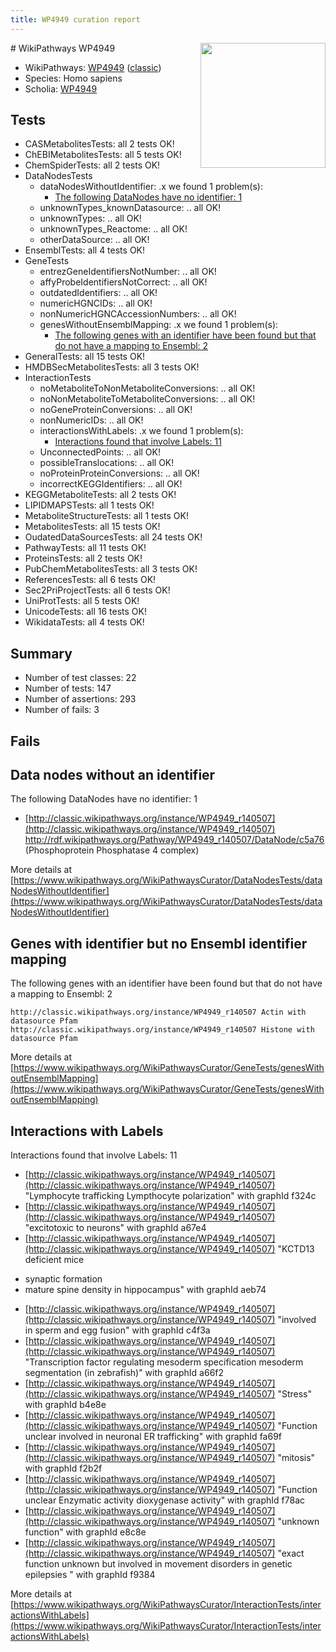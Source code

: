```yaml
---
title: WP4949 curation report
---
```


<img style="float: right; width: 200px" src="https://upload.wikimedia.org/wikipedia/commons/thumb/8/83/Wplogo_with_text_500.png/640px-Wplogo_with_text_500.png" />
# WikiPathways WP4949

* WikiPathways: [WP4949](https://wikipathways.org/pathways/WP4949) ([classic](https://classic.wikipathways.org/instance/WP4949))
* Species: Homo sapiens
* Scholia: [WP4949](https://scholia.toolforge.org/wikipathways/WP4949)
## Tests
* CASMetabolitesTests: all 2 tests OK!
* ChEBIMetabolitesTests: all 5 tests OK!
* ChemSpiderTests: all 2 tests OK!
* DataNodesTests
    * dataNodesWithoutIdentifier: .x we found 1 problem(s):
        * [The following DataNodes have no identifier: 1](#d2d32fa0)
    * unknownTypes_knownDatasource: .. all OK!
    * unknownTypes: .. all OK!
    * unknownTypes_Reactome: .. all OK!
    * otherDataSource: .. all OK!
* EnsemblTests: all 4 tests OK!
* GeneTests
    * entrezGeneIdentifiersNotNumber: .. all OK!
    * affyProbeIdentifiersNotCorrect: .. all OK!
    * outdatedIdentifiers: .. all OK!
    * numericHGNCIDs: .. all OK!
    * nonNumericHGNCAccessionNumbers: .. all OK!
    * genesWithoutEnsemblMapping: .x we found 1 problem(s):
        * [The following genes with an identifier have been found but that do not have a mapping to Ensembl: 2](#40286d84)
* GeneralTests: all 15 tests OK!
* HMDBSecMetabolitesTests: all 3 tests OK!
* InteractionTests
    * noMetaboliteToNonMetaboliteConversions: .. all OK!
    * noNonMetaboliteToMetaboliteConversions: .. all OK!
    * noGeneProteinConversions: .. all OK!
    * nonNumericIDs: .. all OK!
    * interactionsWithLabels: .x we found 1 problem(s):
        * [Interactions found that involve Labels: 11](#fe97a8b9)
    * UnconnectedPoints: .. all OK!
    * possibleTranslocations: .. all OK!
    * noProteinProteinConversions: .. all OK!
    * incorrectKEGGIdentifiers: .. all OK!
* KEGGMetaboliteTests: all 2 tests OK!
* LIPIDMAPSTests: all 1 tests OK!
* MetaboliteStructureTests: all 1 tests OK!
* MetabolitesTests: all 15 tests OK!
* OudatedDataSourcesTests: all 24 tests OK!
* PathwayTests: all 11 tests OK!
* ProteinsTests: all 2 tests OK!
* PubChemMetabolitesTests: all 3 tests OK!
* ReferencesTests: all 6 tests OK!
* Sec2PriProjectTests: all 6 tests OK!
* UniProtTests: all 5 tests OK!
* UnicodeTests: all 16 tests OK!
* WikidataTests: all 4 tests OK!


## Summary

* Number of test classes: 22
* Number of tests: 147
* Number of assertions: 293
* Number of fails: 3

## Fails

<a name="d2d32fa0" />

## Data nodes without an identifier

The following DataNodes have no identifier: 1

* [http://classic.wikipathways.org/instance/WP4949_r140507](http://classic.wikipathways.org/instance/WP4949_r140507) http://rdf.wikipathways.org/Pathway/WP4949_r140507/DataNode/c5a76 (Phosphoprotein
Phosphatase 4 complex)


More details at [https://www.wikipathways.org/WikiPathwaysCurator/DataNodesTests/dataNodesWithoutIdentifier](https://www.wikipathways.org/WikiPathwaysCurator/DataNodesTests/dataNodesWithoutIdentifier)

<a name="40286d84" />

## Genes with identifier but no Ensembl identifier mapping

The following genes with an identifier have been found but that do not have a mapping to Ensembl: 2
```
http://classic.wikipathways.org/instance/WP4949_r140507 Actin with datasource Pfam
http://classic.wikipathways.org/instance/WP4949_r140507 Histone with datasource Pfam
```

More details at [https://www.wikipathways.org/WikiPathwaysCurator/GeneTests/genesWithoutEnsemblMapping](https://www.wikipathways.org/WikiPathwaysCurator/GeneTests/genesWithoutEnsemblMapping)

<a name="fe97a8b9" />

## Interactions with Labels

Interactions found that involve Labels: 11

* [http://classic.wikipathways.org/instance/WP4949_r140507](http://classic.wikipathways.org/instance/WP4949_r140507) "Lymphocyte trafficking
Lympthocyte polarization" with graphId f324c
* [http://classic.wikipathways.org/instance/WP4949_r140507](http://classic.wikipathways.org/instance/WP4949_r140507) "excitotoxic to neurons" with graphId a67e4
* [http://classic.wikipathways.org/instance/WP4949_r140507](http://classic.wikipathways.org/instance/WP4949_r140507) "KCTD13 deficient mice
- synaptic formation
- mature spine density in hippocampus" with graphId aeb74
* [http://classic.wikipathways.org/instance/WP4949_r140507](http://classic.wikipathways.org/instance/WP4949_r140507) "involved in
sperm and egg
fusion" with graphId c4f3a
* [http://classic.wikipathways.org/instance/WP4949_r140507](http://classic.wikipathways.org/instance/WP4949_r140507) "Transcription factor 
regulating
mesoderm specification
mesoderm segmentation
(in zebrafish)" with graphId a66f2
* [http://classic.wikipathways.org/instance/WP4949_r140507](http://classic.wikipathways.org/instance/WP4949_r140507) "Stress" with graphId b4e8e
* [http://classic.wikipathways.org/instance/WP4949_r140507](http://classic.wikipathways.org/instance/WP4949_r140507) "Function unclear
involved in neuronal ER
trafficking" with graphId fa69f
* [http://classic.wikipathways.org/instance/WP4949_r140507](http://classic.wikipathways.org/instance/WP4949_r140507) "mitosis" with graphId f2b2f
* [http://classic.wikipathways.org/instance/WP4949_r140507](http://classic.wikipathways.org/instance/WP4949_r140507) "Function unclear
Enzymatic activity
dioxygenase activity" with graphId f78ac
* [http://classic.wikipathways.org/instance/WP4949_r140507](http://classic.wikipathways.org/instance/WP4949_r140507) "unknown function" with graphId e8c8e
* [http://classic.wikipathways.org/instance/WP4949_r140507](http://classic.wikipathways.org/instance/WP4949_r140507) "exact function unknown 
but involved
in movement disorders in 
genetic epilepsies " with graphId f9384


More details at [https://www.wikipathways.org/WikiPathwaysCurator/InteractionTests/interactionsWithLabels](https://www.wikipathways.org/WikiPathwaysCurator/InteractionTests/interactionsWithLabels)

